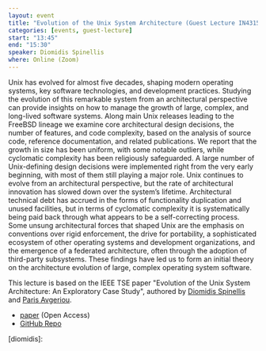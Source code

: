 ```yaml
---
layout: event
title: "Evolution of the Unix System Architecture (Guest Lecture IN4315 Software Architecture)"
categories: [events, guest-lecture]
start: "13:45"
end: "15:30"
speaker: Diomidis Spinellis
where: Online (Zoom)
---
```


Unix has evolved for almost five decades, shaping modern operating systems, key software technologies, and development
practices. Studying the evolution of this remarkable system from an architectural perspective can provide insights on how to manage
the growth of large, complex, and long-lived software systems. Along main Unix releases leading to the FreeBSD lineage we examine
core architectural design decisions, the number of features, and code complexity, based on the analysis of source code, reference
documentation, and related publications. We report that the growth in size has been uniform, with some notable outliers, while
cyclomatic complexity has been religiously safeguarded. A large number of Unix-defining design decisions were implemented right
from the very early beginning, with most of them still playing a major role. Unix continues to evolve from an architectural perspective,
but the rate of architectural innovation has slowed down over the system’s lifetime. Architectural technical debt has accrued in the
forms of functionality duplication and unused facilities, but in terms of cyclomatic complexity it is systematically being paid back through
what appears to be a self-correcting process. Some unsung architectural forces that shaped Unix are the emphasis on conventions
over rigid enforcement, the drive for portability, a sophisticated ecosystem of other operating systems and development organizations,
and the emergence of a federated architecture, often through the adoption of third-party subsystems. These findings have led us to
form an initial theory on the architecture evolution of large, complex operating system software.

This lecture is based on the IEEE TSE paper "Evolution of the Unix System Architecture: An Exploratory Case Study", authored by [Diomidis Spinellis](https://www2.dmst.aueb.gr/dds/) and [Paris Avgeriou](http://www.cs.rug.nl/~paris/).

- [paper](https://ieeexplore.ieee.org/document/8704965) (Open Access)
- [GitHub Repo](https://github.com/dspinellis/unix-history-repo)

[diomidis]: 